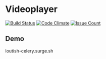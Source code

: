# Videoplayer

[![Build Status](https://travis-ci.org/johnromanoff/videoplayer.svg?branch=master)](https://travis-ci.org/johnromanoff/videoplayer)
[![Code Climate](https://codeclimate.com/github/johnromanoff/videoplayer/badges/gpa.svg)](https://codeclimate.com/github/johnromanoff/videoplayer)
[![Issue Count](https://codeclimate.com/github/johnromanoff/videoplayer/badges/issue_count.svg)](https://codeclimate.com/github/johnromanoff/videoplayer)


## Demo
  loutish-celery.surge.sh